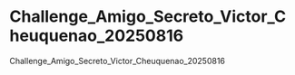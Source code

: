 # Challenge_Amigo_Secreto_Victor_Cheuquenao_20250816
Challenge_Amigo_Secreto_Victor_Cheuquenao_20250816
